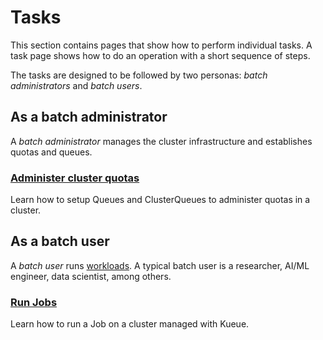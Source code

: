 # Tasks

This section contains pages that show how to perform individual tasks.
A task page shows how to do an operation with a short sequence of steps.

The tasks are designed to be followed by two personas: _batch administrators_
and _batch users_.

## As a batch administrator

A _batch administrator_ manages the cluster infrastructure and establishes
quotas and queues.

### [Administer cluster quotas](administer_cluster_quotas.md)

Learn how to setup Queues and ClusterQueues to administer quotas in a cluster.

## As a batch user

A _batch user_ runs [workloads](/docs/concepts/queued_workload.md). A typical
batch user is a researcher, AI/ML engineer, data scientist, among others.

### [Run Jobs](run_jobs.md)

Learn how to run a Job on a cluster managed with Kueue.
